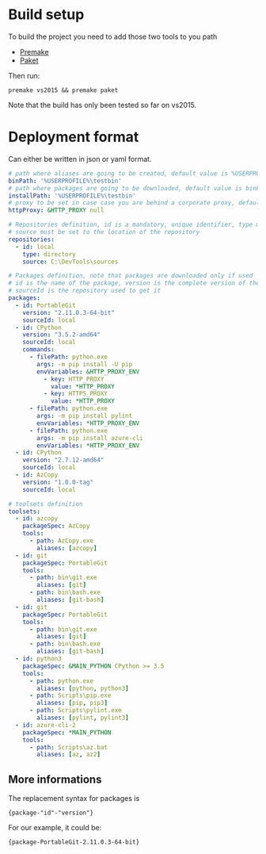 
# Build setup

To build the project you need to add those two tools to you path
- [Premake](https://premake.github.io/download.html#v5)
- [Paket](https://github.com/fsprojects/Paket/releases/tag/4.0.7)

Then run:

`premake vs2015 && premake paket`

Note that the build has only been tested so far on vs2015.

# Deployment format

Can either be written in json or yaml format.

```yaml
# path where aliases are going to be created, default value is %USERPROFILE$\bin
binPath: '%USERPROFILE%\testbin'
# path where packages are going to be downloaded, default value is binPath\packages
installPath: '%USERPROFILE%\testbin'
# proxy to be set in case case you are behind a corporate proxy, default value is null
httpProxy: &HTTP_PROXY null

# Repositories definition, id is a mandatory, unique identifier, type must be set to either [http, nuget, directory],
# source must be set to the location of the repository
repositories:
  - id: local
    type: directory
    source: C:\DevTools\sources

# Packages definition, note that packages are downloaded only if used
# id is the name of the package, version is the complete version of the packages
# sourceId is the repository used to get it
packages:
  - id: PortableGit
    version: "2.11.0.3-64-bit"
    sourceId: local
  - id: CPython
    version: "3.5.2-amd64"
    sourceId: local
    commands:
      - filePath: python.exe
        args: -m pip install -U pip
        envVariables: &HTTP_PROXY_ENV
          - key: HTTP_PROXY
            value: *HTTP_PROXY
          - key: HTTPS_PROXY
            value: *HTTP_PROXY
      - filePath: python.exe
        args: -m pip install pylint
        envVariables: *HTTP_PROXY_ENV
      - filePath: python.exe
        args: -m pip install azure-cli
        envVariables: *HTTP_PROXY_ENV
  - id: CPython
    version: "2.7.12-amd64"
    sourceId: local
  - id: AzCopy
    version: "1.0.0-tag"
    sourceId: local

# toolsets definition
toolsets:
  - id: azcopy
    packageSpec: AzCopy
    tools:
      - path: AzCopy.exe
        aliases: [azcopy]
  - id: git
    packageSpec: PortableGit
    tools:
      - path: bin\git.exe
        aliases: [git]
      - path: bin\bash.exe
        aliases: [git-bash]
  - id: git
    packageSpec: PortableGit
    tools:
      - path: bin\git.exe
        aliases: [git]
      - path: bin\bash.exe
        aliases: [git-bash]
  - id: python3
    packageSpec: &MAIN_PYTHON CPython >= 3.5
    tools:
      - path: python.exe
        aliases: [python, python3]
      - path: Scripts\pip.exe
        aliases: [pip, pip3]
      - path: Scripts\pylint.exe
        aliases: [pylint, pylint3]
  - id: azure-cli-2
    packageSpec: *MAIN_PYTHON
    tools:
      - path: Scripts\az.bat
        aliases: [az, az2]

```

## More informations

The replacement syntax for packages is
```
{package-"id"-"version"}
```
For our example, it could be:
```
{package-PortableGit-2.11.0.3-64-bit}
```

